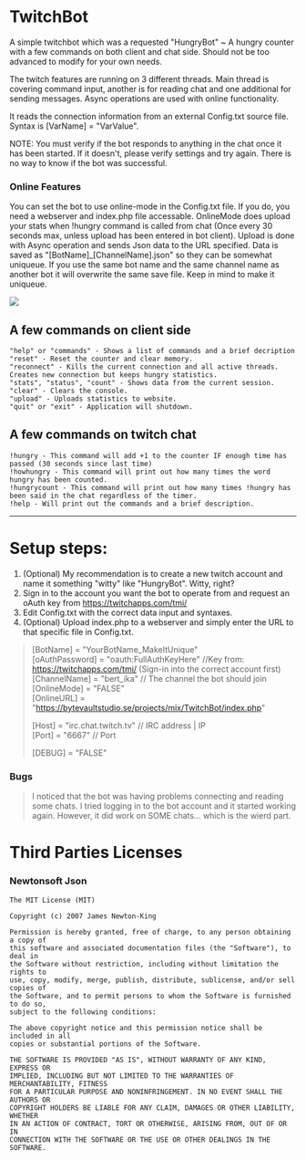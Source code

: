 # TwitchBot
A simple twitchbot which was a requested "HungryBot" ~ A hungry counter with a few commands on both client and chat side.
Should not be too advanced to modify for your own needs.

The twitch features are running on 3 different threads. 
Main thread is covering command input, another is for reading chat and one additional for sending messages. 
Async operations are used with online functionality.

It reads the connection information from an external Config.txt source file.
Syntax is [VarName] = "VarValue".

NOTE: You must verify if the bot responds to anything in the chat once it has been started. If it doesn't, please verify settings and try again. There is no way to know if the bot was successful.

### Online Features
You can set the bot to use online-mode in the Config.txt file. If you do, you need a webserver and index.php file accessable.
OnlineMode does upload your stats when !hungry command is called from chat (Once every 30 seconds max, unless upload has been entered in bot client). 
Upload is done with Async operation and sends Json data to the URL specified. Data is saved as "[BotName]_[ChannelName].json" so they can be somewhat uniqueue.
If you use the same bot name and the same channel name as another bot it will overwrite the same save file. Keep in mind to make it uniqueue.


![](http://bytevaultstudio.se/ShareX/HungryBot_jWH9wpuXaL.png)

## A few commands on client side
```
"help" or "commands" - Shows a list of commands and a brief decription
"reset" - Reset the counter and clear memory.
"reconnect" - Kills the current connection and all active threads. Creates new connection but keeps hungry statistics.
"stats", "status", "count" - Shows data from the current session.
"clear" - Clears the console.
"upload" - Uploads statistics to website.
"quit" or "exit" - Application will shutdown.
```
## A few commands on twitch chat
```
!hungry - This command will add +1 to the counter IF enough time has passed (30 seconds since last time)
!howhungry - This command will print out how many times the word hungry has been counted.
!hungrycount - This command will print out how many times !hungry has been said in the chat regardless of the timer.
!help - Will print out the commands and a brief description.
```
---------------------------------------------------------------------------------------------------------------------------------------
# Setup steps:
1. (Optional) My recommendation is to create a new twitch account and name it something "witty" like "HungryBot". Witty, right?
2. Sign in to the account you want the bot to operate from and request an oAuth key from https://twitchapps.com/tmi/
3. Edit Config.txt with the correct data input and syntaxes.
4. (Optional) Upload index.php to a webserver and simply enter the URL to that specific file in Config.txt.

>[BotName] = "YourBotName_MakeItUnique"  
>[oAuthPassword] = "oauth:FullAuthKeyHere" //Key from: https://twitchapps.com/tmi/ (Sign-in into the correct account first)   
>[ChannelName] = "bert_ika" // The channel the bot should join  
>[OnlineMode] = "FALSE"   
>[OnlineURL] = "https://bytevaultstudio.se/projects/mix/TwitchBot/index.php"
>  
>[Host] = "irc.chat.twitch.tv" // IRC address | IP  
>[Port] = "6667" // Port
>
>[DEBUG] = "FALSE"

### Bugs
>I noticed that the bot was having problems connecting and reading some chats. I tried logging in to the bot account and it started working again.
>However, it did work on SOME chats... which is the wierd part.

# Third Parties Licenses
### Newtonsoft Json
```
The MIT License (MIT)

Copyright (c) 2007 James Newton-King

Permission is hereby granted, free of charge, to any person obtaining a copy of
this software and associated documentation files (the "Software"), to deal in
the Software without restriction, including without limitation the rights to
use, copy, modify, merge, publish, distribute, sublicense, and/or sell copies of
the Software, and to permit persons to whom the Software is furnished to do so,
subject to the following conditions:

The above copyright notice and this permission notice shall be included in all
copies or substantial portions of the Software.

THE SOFTWARE IS PROVIDED "AS IS", WITHOUT WARRANTY OF ANY KIND, EXPRESS OR
IMPLIED, INCLUDING BUT NOT LIMITED TO THE WARRANTIES OF MERCHANTABILITY, FITNESS
FOR A PARTICULAR PURPOSE AND NONINFRINGEMENT. IN NO EVENT SHALL THE AUTHORS OR
COPYRIGHT HOLDERS BE LIABLE FOR ANY CLAIM, DAMAGES OR OTHER LIABILITY, WHETHER
IN AN ACTION OF CONTRACT, TORT OR OTHERWISE, ARISING FROM, OUT OF OR IN
CONNECTION WITH THE SOFTWARE OR THE USE OR OTHER DEALINGS IN THE SOFTWARE.
```

